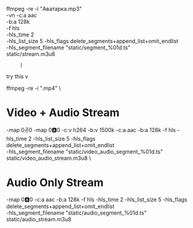 

 ffmpeg -re -i "Аватарка.mp3" \
 -vn -c:a aac \
  -b:a 128k \
  -f hls \
  -hls_time 2 \
  -hls_list_size 5 -hls_flags delete_segments+append_list+omit_endlist \
  -hls_segment_filename "static/segment_%01d.ts" \
  static/stream.m3u8

         | 
try this v

ffmpeg -re -i ".mp4" \
  # Video + Audio Stream
  -map 0:v:0 -map 0:a:0 -c:v h264 -b:v 1500k -c:a aac -b:a 128k -f hls -hls_time 2 -hls_list_size 5 -hls_flags delete_segments+append_list+omit_endlist \
  -hls_segment_filename "static/video_audio_segment_%01d.ts" \
  static/video_audio_stream.m3u8 \
  
  # Audio Only Stream
  -map 0:a:0 -c:a aac -b:a 128k -f hls -hls_time 2 -hls_list_size 5 -hls_flags delete_segments+append_list+omit_endlist \
  -hls_segment_filename "static/audio_segment_%01d.ts" \
  static/audio_stream.m3u8

